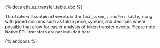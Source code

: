 {% docs eth_ez_transfer_table_doc %}

This table will contain all events in the ```fact_token_transfers table```, along with joined columns such as token price, symbol, and decimals where possible that allow for easier analysis of token transfer events. Please note Native ETH transfers are not included here.

{% enddocs %}